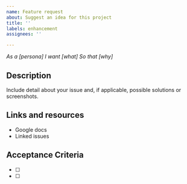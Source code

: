 ```yaml
---
name: Feature request
about: Suggest an idea for this project
title: ''
labels: enhancement
assignees: ''

---
```


_As a [persona]
I want [what]
So that [why]_

## Description

Include detail about your issue and, if applicable, possible solutions or screenshots.

## Links and resources

- Google docs
- Linked issues

## Acceptance Criteria

- [ ]
- [ ]
